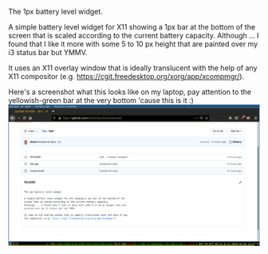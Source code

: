 The 1px battery level widget.

A simple battery level widget for X11 showing a 1px bar at the bottom of the
screen that is scaled according to the current battery capacity.
Although ... I found that I like it more with some 5 to 10 px height that are
painted over my i3 status bar but YMMV.

It uses an X11 overlay window that is ideally translucent with the help of any
X11 compositor (e.g. https://cgit.freedesktop.org/xorg/app/xcompmgr/).

Here's a screenshot what this looks like on my laptop, pay attention to the yellowish-green bar at the very bottom 'cause this is it :)
![1pxbat on i3](https://github.com/diresi/1px/blob/main/bat/screenshots/1pxbat-on-i3.png?raw=true)
